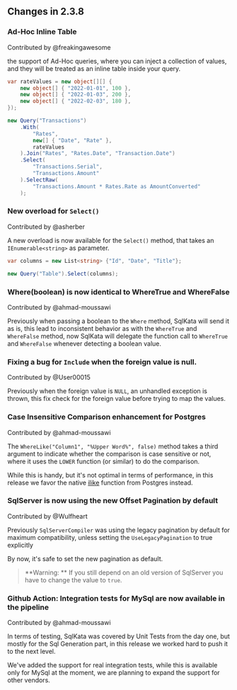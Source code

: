 ## Changes in 2.3.8

### Ad-Hoc Inline Table

Contributed by @freakingawesome

the support of Ad-Hoc queries, where you can inject a collection of values, and they will be treated as an inline table inside your query.

```cs
var rateValues = new object[][] {
    new object[] { "2022-01-01", 100 },
    new object[] { "2022-01-03", 200 },
    new object[] { "2022-02-03", 180 },
});

new Query("Transactions")
    .With(
        "Rates",
        new[] { "Date", "Rate" },
        rateValues
    ).Join("Rates", "Rates.Date", "Transaction.Date")
    .Select(
        "Transactions.Serial",
        "Transactions.Amount"
    ).SelectRaw(
        "Transactions.Amount * Rates.Rate as AmountConverted"
    );
```

### New overload for `Select()`

Contributed by @asherber

A new overload is now available for the `Select()` method, that takes an `IEnumerable<string>` as parameter.

```cs
var columns = new List<string> {"Id", "Date", "Title"};

new Query("Table").Select(columns);
```

### Where(boolean) is now identical to WhereTrue and WhereFalse

Contributed by @ahmad-moussawi

Previously when passing a boolean to the `Where` method, SqlKata will send it as is, this lead to inconsistent behavior as with the `WhereTrue` and `WhereFalse` method,
now SqlKata will delegate the function call to `WhereTrue` and `WhereFalse` whenever detecting a boolean value.

### Fixing a bug for `Include` when the foreign value is null.

Contributed by @User00015

Previously when the foreign value is `NULL`, an unhandled exception is thrown, this fix check for the foreign value before trying to map the values.

### Case Insensitive Comparison enhancement for Postgres

Contributed by @ahmad-moussawi

The `WhereLike("Column1", "%Upper Word%", false)` method takes a third argument to indicate whether the comparison is case sensitive or not, where it uses the `LOWER` function (or similar) to do the comparison.

While this is handy, but it's not optimal in terms of performance, in this release we favor the native [ilike](https://www.postgresql.org/docs/current/functions-matching.html#FUNCTIONS-LIKE) function from Postgres instead.

### SqlServer is now using the new Offset Pagination by default

Contributed by @Wulfheart

Previously `SqlServerCompiler` was using the legacy pagination by default for maximum compatibility, unless setting the `UseLegacyPagination` to true explicitly

By now, it's safe to set the new pagination as default.

> **Warning: ** If you still depend on an old version of SqlServer you have to change the value to `true`.

### Github Action: Integration tests for MySql are now available in the pipeline

Contributed by @ahmad-moussawi

In terms of testing, SqlKata was covered by Unit Tests from the day one, but mostly for the Sql Generation part, in this release we worked hard to push it to the next level.

We've added the support for real integration tests, while this is available only for MySql at the moment, we are planning to expand the support for other vendors.
